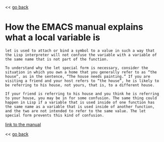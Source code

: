 << [go back](https://apiraino.github.io)

# How the EMACS manual explains what a local variable is

```
let is used to attach or bind a symbol to a value in such a way that the Lisp interpreter will not confuse the variable with a variable of the same name that is not part of the function.

To understand why the let special form is necessary, consider the situation in which you own a home that you generally refer to as “the house”, as in the sentence, “The house needs painting.” If you are visiting a friend and your host refers to “the house”, he is likely to be referring to his house, not yours, that is, to a different house.

If your friend is referring to his house and you think he is referring to your house, you may be in for some confusion. The same thing could happen in Lisp if a variable that is used inside of one function has the same name as a variable that is used inside of another function, and the two are not intended to refer to the same value. The let special form prevents this kind of confusion.
```

[link to the manual](https://www.gnu.org/software/emacs/manual/html_node/eintr/let.html)

<< [go back](https://apiraino.github.io)
